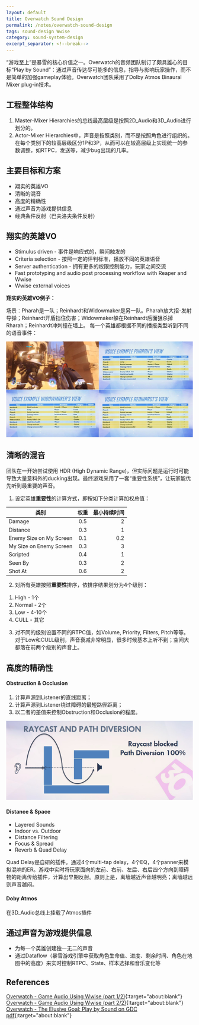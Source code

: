 ```yaml
---
layout: default
title: Overwatch Sound Design
permalink: /notes/overwatch-sound-design
tags: sound-design Wwise
category: sound-system-design
excerpt_separator: <!--break-->
---
```

“游戏至上”是暴雪的核心价值之一。Overwatch的音频团队制订了颇具雄心的目标“Play by Sound”：通过声音传达尽可能多的信息，指导与影响玩家操作，而不是简单的加强gameplay体验。Overwatch团队采用了Dolby Atmos Binaural Mixer plug-in技术。

<!--break-->

## 工程整体结构

1. Master-Mixer Hierarchies的总线最高层级是按照2D_Audio和3D_Audio进行划分的。
2. Actor-Mixer Hierarchies中，声音是按照类别，而不是按照角色进行组织的。在每个类别下的较高层级区分1P和3P，从而可以在较高层级上实现统一的参数调整，如RTPC，发送等，减少bug出现的几率。

## 主要目标和方案

* 翔实的英雄VO
* 清晰的混音
* 高度的精确性
* 通过声音为游戏提供信息
* 经典条件反射（巴夫洛夫条件反射）

## 翔实的英雄VO

* Stimulus driven - 事件是响应式的，瞬间触发的
* Criteria selection - 按照一定的评判标准，播放不同的英雄语音
* Server authentication - 拥有更多的权限控制能力，玩家之间交流
* Fast prototyping and audio post processing workflow with Reaper and Wwise
* Wwise external voices

**翔实的英雄VO例子：** 

场景：Pharah是一队；Reinhardt和Widowmaker是另一队。Pharah放大招-发射导弹；Reinhardt开盾挡住伤害；Widowmaker躲在Reinhardt后面狙杀掉Rharah；Reinhardt冲刺撞在墙上。
每一个英雄都根据不同的播报类型听到不同的语音事件：  

![](\assets\images\overwatch_vo.jpg)  

## 清晰的混音

团队在一开始尝试使用 HDR (High Dynamic Range)，但实际问题是运行时可能导致大量意料外的ducking出现。最终游戏采用了一套“重要性系统”，让玩家能优先听到最重要的声音。

1) 设定英雄**重要性**的计算方式，即按如下分类计算加权总值：  

  | 类别                    | 权重      | 最小持续时间 |
  | ----------------------- |:---------:| ------------:|
  | Damage                  | 0.5       | 2            |
  | Distance                | 0.3       | 1            |
  | Enemy Size on My Screen | 0.1       | 0.2          |
  | My Size on Enemy Screen | 0.3       | 3            |
  | Scripted                | 0.4       | 1            |
  | Seen By                 | 0.3       | 2            |
  | Shot At                 | 0.6       | 2            |

2) 对所有英雄按照**重要性**排序，依排序结果划分为4个级别：  

  1. High - 1个  
  2. Normal - 2个  
  3. Low - 4-10个  
  4. CULL - 其它

3) 对不同的级别设置不同的RTPC值，如Volume, Priority, Filters, Pitch等等。对于Low和CULL级别，声音衰减非常明显，很多时候基本上听不到；空间大都落在前两个级别的声音上。

## 高度的精确性

#### Obstruction & Occlusion

1. 计算声源到Listener的直线距离；
2. 计算声源到Listener绕过障碍的最短路径距离；
3. 以二者的差值来控制Obstruction和Occlusion的程度。

![](\assets\images\obstruction.jpg)  

#### Distance & Space

* Layered Sounds
* Indoor vs. Outdoor
* Distance Filtering
* Focus & Spread
* Reverb & Quad Delay

Quad Delay是自研的插件。通过4个multi-tap delay，4个EQ，4个panner来模拟混响的ER。游戏中实时将玩家面向的左前、右前、左后、右后四个方向到障碍物的距离传给插件，计算出早期反射。原则上是，离墙越近声音越明亮；离墙越远则声音越闷。

#### Doby Atmos

在3D_Audio总线上挂载了Atmos插件

## 通过声音为游戏提供信息

* 为每一个英雄创建独一无二的声音
* 通过Dataflow（暴雪游戏引擎中获取角色生命值、进度、剩余时间、角色在地图中的高度）来实时控制RTPC、State、样本选择和音乐变化等

## References

[Overwatch - Game Audio Using Wwise (part 1/2)](https://blog.audiokinetic.com/overwatch-game-audio-using-wwise-1/){:target="about:blank"}  
[Overwatch - Game Audio Using Wwise (part 2/2)](https://blog.audiokinetic.com/overwatch-game-audio-using-wwise-part-2/){:target="about:blank"}  
[Overwatch - The Elusive Goal: Play by Sound on GDC pdf](http://gdcvault.com/play/1023010/Overwatch-The-Elusive-Goal-Play){:target="about:blank"}  